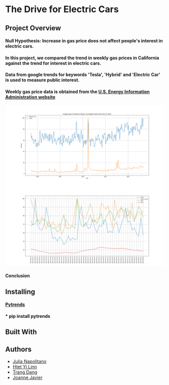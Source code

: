# The Drive for Electric Cars

## Project Overview

#### **Null Hypothesis**: Increase in gas price does not affect people's interest in electric cars. 
#### In this project, we compared the trend in weekly gas prices in California against the trend for interest in electric cars.
#### Data from google trends for keywords 'Tesla', 'Hybrid' and 'Electric Car' is used to measure public interest.
#### Weekly gas price data is obtained from the [U.S. Energy Information Administration website](https://www.eia.gov/dnav/pet/hist/LeafHandler.ashx?n=pet&s=emm_epmr_pte_y05sf_dpg&f=w)

![alt text](https://raw.githubusercontent.com/JoanneJavier/GROUP8/master/htet/Images/trend_over_time.png "Google Trends for Related Keywords")
![alt text](https://raw.githubusercontent.com/JoanneJavier/GROUP8/master/htet/Images/trends_gasprice_comparison_pastyear.png "Comparison of Gas Price(*10) against Keyword Trends from 09/2013 to 09/2014")

<!-- add explanation about rolling average and eliminating outlier for tesla -->

#### **Conclusion** 
<!-- add conclusion here. add whether we reject the null hypothesis -->


## Installing 

#### **[Pytrends](https://github.com/GeneralMills/pytrends)** 
#### * pip install pytrends 

## Built With

## Authors 
* [Julia Napolitano](https://github.com/disco-nap)
* [Htet Yi Linn](https://github.com/hlinn1)
* [Trang Dang](https://github.com/trangdang1891)
* [Joanne Javier](https://github.com/JoanneJavier)



